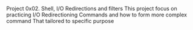 Project 0x02. Shell, I/O Redirections and filters
This project focus on practicing I/O Redirectioning Commands and how to form more complex command That tailored to specific purpose
